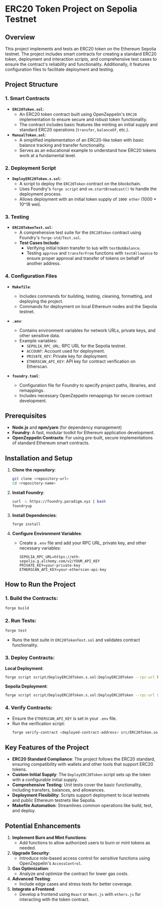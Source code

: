 # ERC20 Token Project on Sepolia Testnet

## Overview
This project implements and tests an ERC20 token on the Ethereum Sepolia testnet. The project includes smart contracts for creating a standard ERC20 token, deployment and interaction scripts, and comprehensive test cases to ensure the contract's reliability and functionality. Additionally, it features configuration files to facilitate deployment and testing.

## Project Structure
### 1. **Smart Contracts**
- **`ERC20Token.sol`**:
  - An ERC20 token contract built using OpenZeppelin's `ERC20` implementation to ensure secure and robust token functionality.
  - The contract includes basic features like minting an initial supply and standard ERC20 operations (`transfer`, `balanceOf`, etc.).
- **`ManualToken.sol`**:
  - A simplified implementation of an ERC20-like token with basic balance tracking and transfer functionality.
  - Serves as an educational example to understand how ERC20 tokens work at a fundamental level.

### 2. **Deployment Script**
- **`DeployERC20Token.s.sol`**:
  - A script to deploy the `ERC20Token` contract on the blockchain.
  - Uses Foundry's `forge script` and `vm.startBroadcast()` to handle the deployment process.
  - Allows deployment with an initial token supply of `1000 ether` (1000 * 10^18 wei).

### 3. **Testing**
- **`ERC20TokenTest.sol`**:
  - A comprehensive test suite for the `ERC20Token` contract using Foundry's `forge-std/Test.sol`.
  - **Test Cases Include**:
    - Verifying initial token transfer to `bob` with `testBobBalance`.
    - Testing `approve` and `transferFrom` functions with `testAllowance` to ensure proper approval and transfer of tokens on behalf of another address.

### 4. **Configuration Files**
- **`Makefile`**:
  - Includes commands for building, testing, cleaning, formatting, and deploying the project.
  - Commands for deployment on local Ethereum nodes and the Sepolia testnet.
- **`.env`**:
  - Contains environment variables for network URLs, private keys, and other sensitive data.
  - Example variables:
    - `SEPOLIA_RPC_URL`: RPC URL for the Sepolia testnet.
    - `ACCOUNT`: Account used for deployment.
    - `PRIVATE_KEY`: Private key for deployment.
    - `ETHERSCAN_API_KEY`: API key for contract verification on Etherscan.

- **`foundry.toml`**:
  - Configuration file for Foundry to specify project paths, libraries, and remappings.
  - Includes necessary OpenZeppelin remappings for secure contract development.

## Prerequisites
- **Node.js** and **npm/yarn** (for dependency management)
- **Foundry**: A fast, modular toolkit for Ethereum application development.
- **OpenZeppelin Contracts**: For using pre-built, secure implementations of standard Ethereum smart contracts.

## Installation and Setup
1. **Clone the repository**:
   ```bash
   git clone <repository-url>
   cd <repository-name>
   ```

2. **Install Foundry**:
   ```bash
   curl -L https://foundry.paradigm.xyz | bash
   foundryup
   ```

3. **Install Dependencies**:
   ```bash
   forge install
   ```

4. **Configure Environment Variables**:
   - Create a `.env` file and add your RPC URL, private key, and other necessary variables:
     ```env
     SEPOLIA_RPC_URL=https://eth-sepolia.g.alchemy.com/v2/YOUR_API_KEY
     PRIVATE_KEY=your-private-key
     ETHERSCAN_API_KEY=your-etherscan-api-key
     ```

## How to Run the Project
### 1. **Build the Contracts**:
   ```bash
   forge build
   ```

### 2. **Run Tests**:
   ```bash
   forge test
   ```
   - Runs the test suite in `ERC20TokenTest.sol` and validates contract functionality.

### 3. **Deploy Contracts**:
   **Local Deployment**:
   ```bash
   forge script script/DeployERC20Token.s.sol:DeployERC20Token --rpc-url http://localhost:8545 --private-key $(PRIVATE_KEY) --broadcast
   ```

   **Sepolia Deployment**:
   ```bash
   forge script script/DeployERC20Token.s.sol:DeployERC20Token --rpc-url $(SEPOLIA_RPC_URL) --account $(ACCOUNT) --broadcast --verify
   ```

### 4. **Verify Contracts**:
   - Ensure the `ETHERSCAN_API_KEY` is set in your `.env` file.
   - Run the verification script:
     ```bash
     forge verify-contract <deployed-contract-address> src/ERC20Token.sol:ERC20Token --etherscan-api-key $(ETHERSCAN_API_KEY)
     ```

## Key Features of the Project
- **ERC20 Standard Compliance**: The project follows the ERC20 standard, ensuring compatibility with wallets and other tools that support ERC20 tokens.
- **Custom Initial Supply**: The `DeployERC20Token` script sets up the token with a configurable initial supply.
- **Comprehensive Testing**: Unit tests cover the basic functionality, including transfers, balances, and allowances.
- **Deployment Flexibility**: Scripts support deployment to local testnets and public Ethereum testnets like Sepolia.
- **Makefile Automation**: Streamlines common operations like build, test, and deploy.

## Potential Enhancements
1. **Implement Burn and Mint Functions**:
   - Add functions to allow authorized users to burn or mint tokens as needed.
2. **Upgrade Security**:
   - Introduce role-based access control for sensitive functions using OpenZeppelin's `AccessControl`.
3. **Gas Optimization**:
   - Analyze and optimize the contract for lower gas costs.
4. **Advanced Testing**:
   - Include edge cases and stress tests for better coverage.
5. **Integrate a Frontend**:
   - Develop a frontend using `React` or `Next.js` with `ethers.js` for interacting with the token contract.

